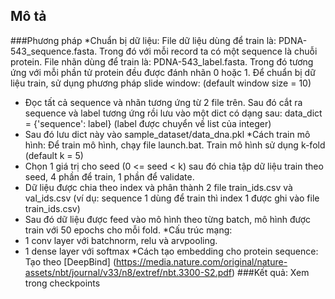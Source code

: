 Mô tả
-------------
###Phương pháp
 *Chuẩn bị dữ liệu:
 File dữ liệu dùng để train là: PDNA-543_sequence.fasta. Trong đó với mỗi record ta có một sequence là chuỗi protein.
 File nhãn dùng để train là: PDNA-543_label.fasta. Trong đó tương ứng với mỗi phần tử protein đều được đánh nhãn 0 hoặc 1.
 Để chuẩn bị dữ liệu train, sử dụng phương pháp slide window: (default window size = 10)
 - Đọc tất cả sequence và nhãn tương ứng từ 2 file trên. Sau đó cắt ra sequence và label tương ứng rồi lưu vào một dict có dạng sau:
 data_dict = {'sequence': label} (label được chuyển về list của integer)
 - Sau đó lưu dict này vào sample_dataset/data_dna.pkl
 *Cách train mô hình:
 Để train mô hình, chạy file launch.bat.
 Train mô hình sử dụng k-fold (default k = 5)
 - Chọn 1 giá trị cho seed (0 <= seed < k) sau đó chia tập dữ liệu train theo seed, 4 phần để train, 1 phần để validate.
 - Dữ liệu được chia theo index và phân thành 2 file train_ids.csv và val_ids.csv (ví dụ: sequence 1 dùng để train thì index 1 được ghi vào file train_ids.csv)
 - Sau đó dữ liệu được feed vào mô hình theo từng batch, mô hình được train với 50 epochs cho mỗi fold.
 *Cấu trúc mạng:
 - 1 conv layer với batchnorm, relu và arvpooling.
 - 1 dense layer với softmax 
 *Cách tạo embedding cho protein sequence:
 Tạo theo [DeepBind] (https://media.nature.com/original/nature-assets/nbt/journal/v33/n8/extref/nbt.3300-S2.pdf)
###Kết quả:
Xem trong checkpoints
